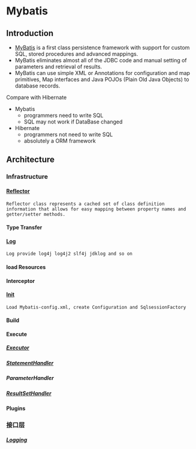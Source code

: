 # Mybatis



## Introduction



- [MyBatis](https://mybatis.org/mybatis-3/) is a first class persistence framework with support for custom SQL, stored procedures and advanced mappings. 
- MyBatis eliminates almost all of the JDBC code and manual setting of parameters and retrieval of results. 
- MyBatis can use simple XML or Annotations for configuration and map primitives, Map interfaces and Java POJOs (Plain Old Java Objects) to database records.


Compare with Hibernate

- Mybatis
    - programmers need to write SQL 
    - SQL may not work if DataBase changed
- Hibernate
    - programmers not need to write SQL
    - absolutely a ORM framework



## Architecture



### Infrastructure

#### [Reflector](https://github.com/Robinpig/Note/blob/master/CS/Java/Mybatis/Reflector.md)

`Reflector class represents a cached set of class definition information that allows for easy mapping between property names and getter/setter methods.`

#### Type Transfer



#### [Log](https://github.com/Robinpig/Note/blob/master/CS/Java/Mybatis/Log.md) 

`Log provide log4j log4j2 slf4j jdklog and so on`



#### load Resources



#### Interceptor




#### [Init](https://github.com/Robinpig/Note/blob/master/CS/Java/Mybatis/Init.md) 

`Load Mybatis-config.xml, create Configuration and SqlsessionFactory`



#### Build

#### 

#### Execute

##### [Executor](https://github.com/Robinpig/Note/blob/master/CS/Java/Mybatis/Executor.md) 

##### [StatementHandler](https://github.com/Robinpig/Note/blob/master/CS/Java/Mybatis/StatementHandler.md)

##### ParameterHandler

##### [ResultSetHandler](https://github.com/Robinpig/Note/blob/master/CS/Java/Mybatis/ResultSetHandler.md) 


#### Plugins



### 接口层


##### [Logging](https://github.com/Robinpig/Note/blob/master/CS/Java/Mybatis/Logging.md) 


